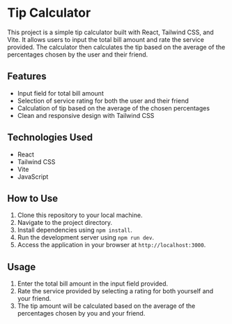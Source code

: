 # Tip Calculator

This project is a simple tip calculator built with React, Tailwind CSS, and Vite. It allows users to input the total bill amount and rate the service provided. The calculator then calculates the tip based on the average of the percentages chosen by the user and their friend.

## Features

- Input field for total bill amount
- Selection of service rating for both the user and their friend
- Calculation of tip based on the average of the chosen percentages
- Clean and responsive design with Tailwind CSS

## Technologies Used

- React
- Tailwind CSS
- Vite
- JavaScript

## How to Use

1. Clone this repository to your local machine.
2. Navigate to the project directory.
3. Install dependencies using `npm install`.
4. Run the development server using `npm run dev`.
5. Access the application in your browser at `http://localhost:3000`.

## Usage

1. Enter the total bill amount in the input field provided.
2. Rate the service provided by selecting a rating for both yourself and your friend.
3. The tip amount will be calculated based on the average of the percentages chosen by you and your friend.


